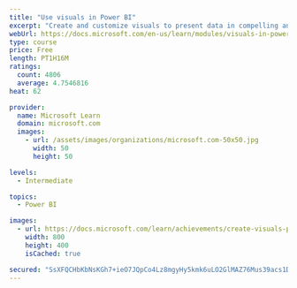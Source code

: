 ```yaml
---
title: "Use visuals in Power BI"
excerpt: "Create and customize visuals to present data in compelling and insightful ways."
webUrl: https://docs.microsoft.com/en-us/learn/modules/visuals-in-power-bi/
type: course
price: Free
length: PT1H16M
ratings:
  count: 4806
  average: 4.7546816
heat: 62

provider:
  name: Microsoft Learn
  domain: microsoft.com
  images:
    - url: /assets/images/organizations/microsoft.com-50x50.jpg
      width: 50
      height: 50

levels:
  - Intermediate

topics:
  - Power BI

images:
  - url: https://docs.microsoft.com/learn/achievements/create-visuals-power-bi-desktop-social.png
    width: 800
    height: 400
    isCached: true

secured: "SsXFQCHbKbNsKGh7+ieO7JQpCo4Lz8mgyHy5kmk6uLO2GlMAZ76Mus39acs1DpBb+YaIHMV9J+wMcTQxju//7AVixVLY0TOa+y2WT3DbN/IoEcP0BVFfP4+vm4IaA7dhe2Ldpp8Q8sIyCLo3hnRL9FBxv6tFDe+u6LctQ62i3jH7qsgLAkFQjHpSjG0XaKjDhW2HovsCEQCh0n6Lt8NKKFe+t9EoiRqFN5NQh2s770PGObM0eZDbaP9rgJ2/GnxigxUNn1oOMGxBTqOwisRtzfNKTnyFM7wZUNNbGsj8jjqDWjJS0eq6yaePIA8iFz7flf/MWWcGwT7jkIot1Fc+WNKbxmc8LLkr0DXVKiwYIeQXDLv6u0cIzyba9H/30RruFPoFW2makR3RAhWsiDAvEe8Osq5J02CJDMYaoqUYAf4=;9RHZMS4WHC4NRKfB8JroLA=="
---
```


